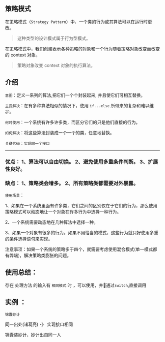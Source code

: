 ## 策略模式
在策略模式（`Strategy Pattern`）中，一个类的行为或其算法可以在运行时更改。
> 这种类型的设计模式属于行为型模式。

在策略模式中，我们创建表示各种策略的对象和一个行为随着策略对象改变而改变的 context 对象。

>策略对象改变 context 对象的执行算法。

## 介绍
`意图`：定义一系列的算法,把它们一个个封装起来, 并且使它们可相互替换。

`主要解决`：在有多种算法相似的情况下，使用 `if...else` 所带来的复杂和难以维护。

`何时使用`：一个系统有许多许多类，而区分它们的只是他们直接的行为。

`如何解决`：将这些算法封装成一个一个的类，任意地替换。

`关键代码`：`实现同一个接口`

---------
### 优点： 1、算法可以自由切换。 2、避免使用多重条件判断。 3、扩展性良好。

### 缺点： 1、策略类会增多。 2、所有策略类都需要对外暴露。

`使用场景`： 

1、如果在一个系统里面有许多类，它们之间的区别仅在于它们的行为，那么使用策略模式可以动态地让一个对象在许多行为中选择一种行为。 

2、一个系统需要动态地在几种算法中选择一种。 

3、如果一个对象有很多的行为，如果不用恰当的模式，这些行为就只好使用多重的条件选择语句来实现。

注意事项：如果一个系统的策略多于四个，就需要考虑使用混合模式(单一模式都有弊端)，解决策略类膨胀的问题。

使用总结：
---------

存在 处理方法 的输入有 `相同模式` 时 ，可以使用，并通过`switch`,直接调用

实例 ：
-------------

    锦囊妙计

同一出处(诸葛亮) -》 实现接口相同

锦囊装妙计，妙计出自同一人